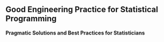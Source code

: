## Good Engineering Practice for Statistical Programming

**Pragmatic Solutions and Best Practices for Statisticians**

